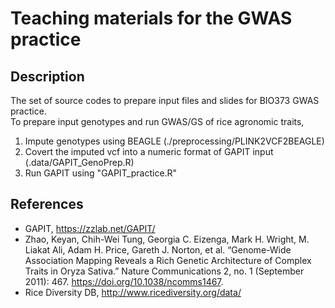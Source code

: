 # Teaching materials for the GWAS practice  

## Description  
The set of source codes to prepare input files and slides for BIO373 GWAS practice.  
To prepare input genotypes and run GWAS/GS of rice agronomic traits, 
1. Impute genotypes using BEAGLE (./preprocessing/PLINK2VCF2BEAGLE)  
2. Covert the imputed vcf into a numeric format of GAPIT input (.data/GAPIT_GenoPrep.R)  
3. Run GAPIT using "GAPIT_practice.R"    


## References 
- GAPIT, https://zzlab.net/GAPIT/
- Zhao, Keyan, Chih-Wei Tung, Georgia C. Eizenga, Mark H. Wright, M. Liakat Ali, Adam H. Price, Gareth J. Norton, et al. “Genome-Wide Association Mapping Reveals a Rich Genetic Architecture of Complex Traits in Oryza Sativa.” Nature Communications 2, no. 1 (September 2011): 467. https://doi.org/10.1038/ncomms1467.  
- Rice Diversity DB, http://www.ricediversity.org/data/  
